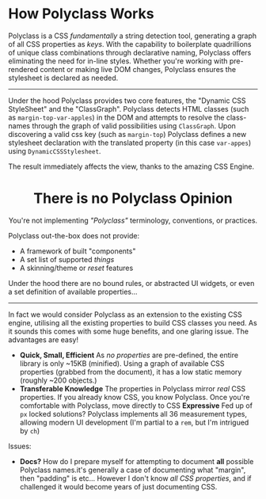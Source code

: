 # How Polyclass Works

Polyclass is a CSS _fundamentally_ a string detection tool, generating a graph of all CSS properties as _keys_. With the capability to boilerplate quadrillions of unique class combinations through declarative naming, Polyclass offers eliminating the need for in-line styles. Whether you're working with pre-rendered content or making live DOM changes, Polyclass ensures the stylesheet is declared as needed.

---

Under the hood Polyclass provides two core features, the "Dynamic CSS StyleSheet" and the "ClassGraph". Polyclass detects HTML classes (such as `margin-top-var-apples`) in the DOM and attempts to resolve the class-names through the graph of valid possibilities using `ClassGraph`. Upon discovering a valid css key (such as `margin-top`) Polyclass defines a new stylesheet declaration with the translated property (in this case `var-appes`) using `DynamicCSSStylesheet`.

The result immediately affects the view, thanks to the amazing CSS Engine.


<div align="center">

# There is no Polyclass Opinion

You're not implementing _"Polyclass"_ terminology, conventions, or practices.

</div>


Polyclass out-the-box does not provide:

+ A framework of built "components"
+ A set list of supported _things_
+ A skinning/theme or _reset_ features

Under the hood there are no bound rules, or abstracted UI widgets, or even a set definition of available properties...

---

In fact we would consider Polyclass as an extension to the existing CSS engine, utilising all the existing properties to build CSS classes you need. As it sounds this comes with some huge benefits, and one glaring issue. The advantages are easy!

+ **Quick, Small, Efficient**
    As _no properties_ are pre-defined, the entire library is only \~15KB (minified). Using a graph of available CSS properties (grabbed from the document), it has a low static memory (roughly \~200 objects.)
+ **Transferable Knowledge**
    The properties in Polyclass mirror _real_ CSS properties. If you already know CSS, you know Polyclass.
    Once you're comfortable with Polyclass, move directly to CSS
**Expressive**
    Fed up of `px` locked solutions? Polyclass implements all 36 measurement types, allowing modern UI development (I'm partial to a `rem`, but I'm intrigued by `ch`)

Issues:

+ **Docs?**
    How do I prepare myself for attempting to document **all** possible Polyclass names.it's generally a case of documenting what "margin", then "padding" is etc... However I don't know _all CSS properties_, and if challenged it would become years of just documenting CSS.



